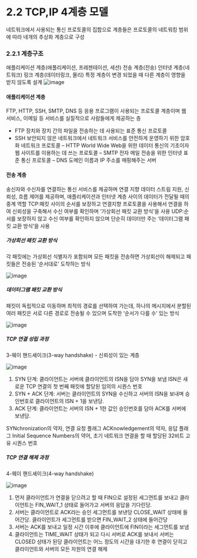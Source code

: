 # 2.2 TCP,IP 4계층 모델
네트워크에서 사용되는 통신 프로토콜의 집합으로 계층들은 프로토콜의 네트워킹 범위에 따라 네개의 추상화 계층으로 구성

### 2.2.1 계층구조
애플리케이션 계층(애플리케이션, 프레젠테이션, 세션) 전송 계층(전송) 인터넷 계층(네트워크) 링크 계층(데이터링크, 물리)
특정 계층이 변경 되었을 때 다른 계층이 영향을 받지 않도록 설계 
![image](https://github.com/98000001/CS-Study/assets/96863137/618b4153-9283-4493-903b-4da7f6f1e9ad)

#### 애플리케이션 계층
FTP, HTTP, SSH, SMTP, DNS 등 응용 프로그램이 사용되는 프로토콜 계층이며 웹 서비스, 이메일 등 서비스를 실질적으로 사람들에게 제공하는 층

- FTP 장치와 장치 간의 파일을 전송하는 데 사용되는 표준 통신 프로토콜
- SSH 보안되지 않은 네트워크에서 네트워크 서비스를 안전하게 운영하기 위한 암호화 네트워크 프로토콜
– HTTP World Wide Web을 위한 데이터 통신의 기초이자 웹 사이트를 이용하는 데 쓰는 프로토콜
– SMTP 전자 메일 전송을 위한 인터넷 표준 통신 프로토콜
– DNS 도메인 이름과 IP 주소를 매핑해주는 서버

#### 전송 계층
송신자와 수신자를 연결하는 통신 서비스를 제공하며 연결 지향 데이터 스트림 지원, 신뢰성, 흐름 제어를 제공하며, 애플리케이션과 인터넷 계층 사이의 데이터가 전달될 때의 중계 역할
TCP:패킷 사이의 순서를 보장하고 연결지향 프로토콜을 사용해서 연결을 하여 신뢰성을 구축해서 수신 여부를 확인하며 ‘가상회선 패킷 교환 방식’을 사용
UDP:순서를 보장하지 않고 수신 여부를 확인하지 않으며 단순히 데이터만 주는 ‘데이터그램 패킷 교환 방식’을 사용

##### 가상회선 패킷 교환 방식
각 패킷에는 가상회선 식별자가 포함되며 모든 패킷을 전송하면 가상회선이 해제되고 패킷들은 전송된 ‘순서대로’ 도착하는 방식

![image](https://github.com/98000001/CS-Study/assets/96863137/faac3bd6-178e-4516-97ae-b8e7a24408e1)

##### 데이터그램 패킷 교환 방식
패킷이 독립적으로 이동하며 최적의 경로를 선택하여 가는데, 하나의 메시지에서 분할된 여러 패킷은 서로 다른 경로로 전송될 수 있으며 도착한 ‘순서가 다를 수’ 있는 방식

![image](https://github.com/98000001/CS-Study/assets/96863137/ebed67f8-23ef-4223-b0ba-a011cb2b8fb2)

##### TCP 연결 성립 과정
3-웨이 핸드셰이크(3-way handshake) - 신뢰성이 있는 계층 

![image](https://github.com/98000001/CS-Study/assets/96863137/b5bb31df-b15d-4b6e-9557-58d6623b174e)

1) SYN 단계: 클라이언트는 서버에 클라이언트의 ISN을 담아 SYN을 보냄
             ISN은 새로운 TCP 연결의 첫 번째 패킷에 할당된 임의의 시퀀스 번호
2) SYN + ACK 단계: 서버는 클라이언트의 SYN을 수신하고 서버의 ISN을 보내며 승인번호로 클라이언트의 ISN + 1을 보낸당.
3) ACK 단계: 클라이언트는 서버의 ISN + 1한 값인 승인번호를 담아 ACK를 서버에 보낸당.

SYNchronization의 약자, 연결 요청 플래그
ACKnowledgement의 약자, 응답 플래그
Initial Sequence Numbers의 약어, 초기 네트워크 연결을 할 때 할당된 32비트 고유 시퀀스 번호

##### TCP 연결 해제 과정
 4-웨이 핸드셰이크(4-way handshake)

 ![image](https://github.com/98000001/CS-Study/assets/96863137/8b0d1de0-bce8-4381-aee9-ef0c174e9930)

1) 먼저 클라이언트가 연결을 닫으려고 할 때 FIN으로 설정된 세그먼트를 보내고
   클라이언트는 FIN_WAIT_1 상태로 들어가고 서버의 응답을 기다린당.
2) 서버는 클라이언트로 ACK라는 승인 세그먼트를 보낸당
   CLOSE_WAIT 상태에 들어간당. 
   클라이언트가 세그먼트를 받으면 FIN_WAIT_2 상태에 들어간당
3) 서버는 ACK를 보내고 일정 시간 이후에 클라이언트에 FIN이라는 세그먼트를 보냄
4) 클라이언트는 TIME_WAIT 상태가 되고 다시 서버로 ACK를 보내서 서버는 CLOSED 상태가 된당
   클라이언트는 어느 정도의 시간을 대기한 후 연결이 닫히고 클라이언트와 서버의 모든 자원의 연결 해제

